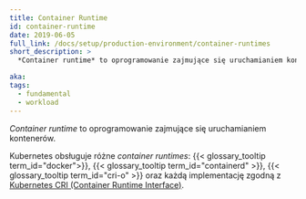 ```yaml
---
title: Container Runtime
id: container-runtime
date: 2019-06-05
full_link: /docs/setup/production-environment/container-runtimes
short_description: >
  *Container runtime* to oprogramowanie zajmujące się uruchamianiem kontenerów.

aka:
tags:
  - fundamental
  - workload
---
```


_Container runtime_ to oprogramowanie zajmujące się uruchamianiem kontenerów.

<!--more-->

Kubernetes obsługuje różne _container runtimes_:
{{< glossary_tooltip term_id="docker">}},
{{< glossary_tooltip term_id="containerd" >}},
{{< glossary_tooltip term_id="cri-o" >}} oraz każdą implementację zgodną z
[Kubernetes CRI (Container Runtime Interface)](https://github.com/kubernetes/community/blob/master/contributors/devel/sig-node/container-runtime-interface.md).
